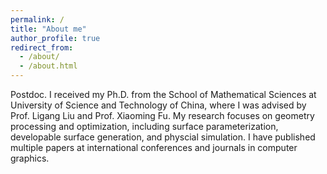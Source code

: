 ```yaml
---
permalink: /
title: "About me"
author_profile: true
redirect_from: 
  - /about/
  - /about.html
---
```


Postdoc. I received my Ph.D. from the School of Mathematical Sciences at University of Science and Technology of China, where I was advised by Prof. Ligang Liu and Prof. Xiaoming Fu. My research focuses on geometry processing and optimization, including surface parameterization, developable surface generation, and physcial simulation. I have published multiple papers at international conferences and journals in computer graphics.
                           
